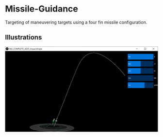 # Missile-Guidance
Targeting of maneuvering targets using a four fin missile configuration.

## Illustrations
<img src="https://github.com/Tac321/Missile-Guidance/blob/master/Images/Impact_Angle_Planning.png" width="700" />

